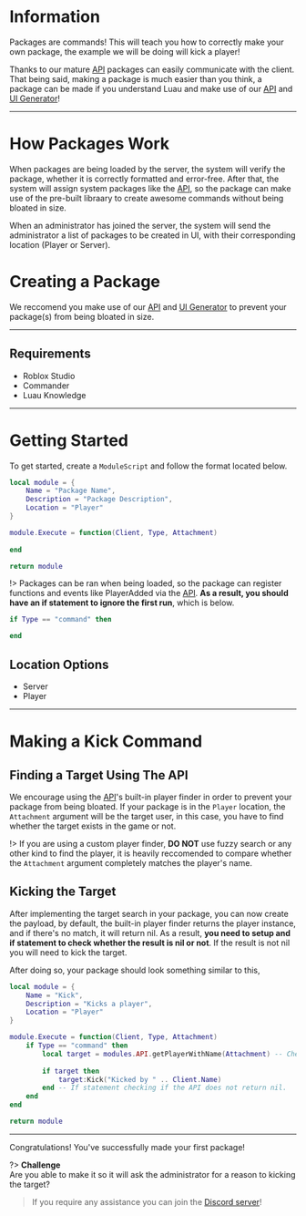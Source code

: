 # Information
Packages are commands! This will teach you how to correctly make your own package, the example we will be doing will kick a player!

Thanks to our mature [API](api.md) packages can easily communicate with the client. That being said, making a package is much easier than you think, a package can be made if you understand Luau and make use of our [API](api.md) and [UI Generator](ui.md)!
___
# How Packages Work
When packages are being loaded by the server, the system will verify the package, whether it is correctly formatted and error-free. After that, the system will assign system packages like the [API](api.md), so the package can make use of the pre-built libraary to create awesome commands without being bloated in size.

When an administrator has joined the server, the system will send the administrator a list of packages to be created in UI, with their corresponding location (Player or Server).

# Creating a Package
We reccomend you make use of our [API](api.md) and [UI Generator](ui.md) to prevent your package(s) from being bloated in size.
___
## Requirements
* Roblox Studio
* Commander
* Luau Knowledge
___
# Getting Started
To get started, create a `ModuleScript` and follow the format located below.

```lua
local module = {
	Name = "Package Name",
	Description = "Package Description",
	Location = "Player"
}

module.Execute = function(Client, Type, Attachment)
	
end

return module
```

!> Packages can be ran when being loaded, so the package can register functions and events like PlayerAdded via the [API](api.md). **As a result, you should have an if statement to ignore the first run**, which is below.

```lua
if Type == "command" then

end
```

## Location Options
* Server
* Player
___
# Making a Kick Command

## Finding a Target Using The API
We encourage using the [API](api.md)'s built-in player finder in order to prevent your package from being bloated. If your package is in the `Player` location, the `Attachment` argument will be the target user, in this case, you have to find whether the target exists in the game or not.

!> If you are using a custom player finder, **DO NOT** use fuzzy search or any other kind to find the player, it is heavily reccomended to compare whether the `Attachment` argument completely matches the player's name.

## Kicking the Target
After implementing the target search in your package, you can now create the payload, by default, the built-in player finder returns the player instance, and if there's no match, it will return nil. As a result, **you need to setup and if statement to check whether the result is nil or not**. If the result is not nil you will need to kick the target.

After doing so, your package should look something similar to this,

```lua
local module = {
	Name = "Kick",
	Description = "Kicks a player",
	Location = "Player"
}

module.Execute = function(Client, Type, Attachment)
	if Type == "command" then
		local target = modules.API.getPlayerWithName(Attachment) -- Check if the player is in game, if so return the player's name.
		
		if target then
			target:Kick("Kicked by " .. Client.Name)
		end -- If statement checking if the API does not return nil.
	end
end

return module
```
___
Congratulations! You've successfully made your first package!

?> **Challenge** <br> Are you able to make it so it will ask the administrator for a reason to kicking the target?

> If you require any assistance you can join the [Discord server](https://discord.com/invite/RzxxD7YCaU)!
